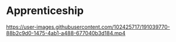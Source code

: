 # Apprenticeship


https://user-images.githubusercontent.com/102425717/191039770-88b2c9d0-1475-4ab1-a488-677040b3d184.mp4

